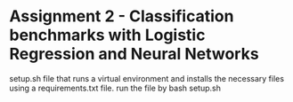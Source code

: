 
# Assignment 2 - Classification benchmarks with Logistic Regression and Neural Networks

 setup.sh file that runs a virtual environment and installs the necessary files using a requirements.txt file.
run the file by bash setup.sh 
 